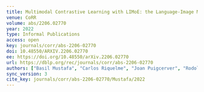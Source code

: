 ```yaml
---
title: Multimodal Contrastive Learning with LIMoE: the Language-Image Mixture of Experts.
venue: CoRR
volume: abs/2206.02770
year: 2022
type: Informal Publications
access: open
key: journals/corr/abs-2206-02770
doi: 10.48550/ARXIV.2206.02770
ee: https://doi.org/10.48550/arXiv.2206.02770
url: https://dblp.org/rec/journals/corr/abs-2206-02770
authors: ["Basil Mustafa", "Carlos Riquelme", "Joan Puigcerver", "Rodolphe Jenatton", "Neil Houlsby"]
sync_version: 3
cite_key: journals/corr/abs-2206-02770/Mustafa/2022
---
```

